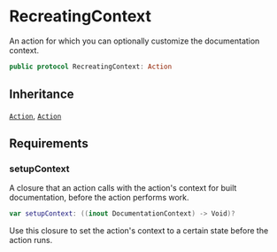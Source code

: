 # RecreatingContext

An action for which you can optionally customize the documentation context.

``` swift
public protocol RecreatingContext: Action 
```

## Inheritance

[`Action`](/Action), [`Action`](/Action)

## Requirements

### setupContext

A closure that an action calls with the action's context for built documentation,
before the action performs work.

``` swift
var setupContext: ((inout DocumentationContext) -> Void)? 
```

Use this closure to set the action's context to a certain state before the action runs.
